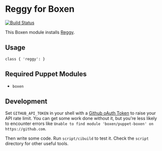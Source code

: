 # Reggy for Boxen

[![Build Status](https://travis-ci.org/hakamadare/puppet-reggy.png?branch=master)](https://travis-ci.org/hakamadare/puppet-reggy)

This Boxen module installs [Reggy](http://reggyapp.com).

## Usage

```puppet
class { 'reggy': }
```

## Required Puppet Modules

* `boxen`

## Development

Set `GITHUB_API_TOKEN` in your shell with a [Github oAuth Token](https://help.github.com/articles/creating-an-oauth-token-for-command-line-use) to raise your API rate limit. You can get some work done without it, but you're less likely to encounter errors like `Unable to find module 'boxen/puppet-boxen' on https://github.com`.

Then write some code. Run `script/cibuild` to test it. Check the `script`
directory for other useful tools.
